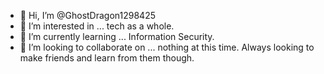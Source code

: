 - 👋 Hi, I’m @GhostDragon1298425
- 👀 I’m interested in ... tech as a whole.
- 🌱 I’m currently learning ... Information Security.
- 💞️ I’m looking to collaborate on ... nothing at this time. Always looking to make friends and learn from them though.

<!---
GhostDragon1298425/GhostDragon1298425 is a ✨ special ✨ repository because its `README.md` (this file) appears on your GitHub profile.
You can click the Preview link to take a look at your changes.
--->
